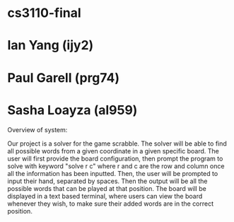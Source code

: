# cs3110-final
# Ian Yang (ijy2)
# Paul Garell (prg74)
# Sasha Loayza (al959)

Overview of system:

Our project is a solver for the game scrabble. The solver will be able to find
 all possible words from a given coordinate in a given specific board. The user
 will first provide the board configuration, then prompt the program to solve
 with keyword "solve r c" where r and c are the row and column once all the
 information has been inputted. Then, the user will be prompted to input their
 hand, separated by spaces. Then the output will be all the possible words that
 can be played at that position. The board will be displayed in a text
 based terminal, where users can view the board whenever they wish,
 to make sure their added words are in the correct position.
